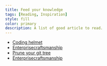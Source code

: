 ```yaml
---
title: Feed your knowledge
tags: [Reading, Inspiration]
style: fill
color: primary
description: A list of good article to read.
---
```



* [Coding helmet](http://codinghelmet.com/articles)
* [Enterprisecraftsmanship](https://enterprisecraftsmanship.com/)
* [Prune your git tree](http://www.fizerkhan.com/blog/posts/Clean-up-your-local-branches-after-merge-and-delete-in-GitHub.html)
* [Enterprisecraftsmanship](https://enterprisecraftsmanship.com/)


